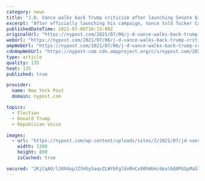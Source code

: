 ```yaml
---
category: news
title: "J.D. Vance walks back Trump criticism after launching Senate bid"
excerpt: "After officially launching his campaign, Vance told Tucker Carlson that he did not fit into the establishment or Trumpian wings of the GOP."
publishedDateTime: 2021-07-06T16:15:00Z
originalUrl: "https://nypost.com/2021/07/06/j-d-vance-walks-back-trump-criticism-after-launching-senate-bid/"
webUrl: "https://nypost.com/2021/07/06/j-d-vance-walks-back-trump-criticism-after-launching-senate-bid/"
ampWebUrl: "https://nypost.com/2021/07/06/j-d-vance-walks-back-trump-criticism-after-launching-senate-bid/amp/"
cdnAmpWebUrl: "https://nypost-com.cdn.ampproject.org/c/s/nypost.com/2021/07/06/j-d-vance-walks-back-trump-criticism-after-launching-senate-bid/amp/"
type: article
quality: 135
heat: 135
published: true

provider:
  name: New York Post
  domain: nypost.com

topics:
  - Election
  - Donald Trump
  - Republican Voice

images:
  - url: "https://nypost.com/wp-content/uploads/sites/2/2021/07/jd-vance-trump-04.jpg?quality=90&strip=all&w=1200"
    width: 1200
    height: 800
    isCached: true

secured: "2KjCqAO/lJ0X4opJZtH5y5aqvZLWYbFgl8xRnCx98hHbkcdeal6Q0PGSpMaSlJmuyJ647aYeRCI8kKhuX60cRZ6vUAWdc8YgPZ4qQT7I1bbEOvXrimoSMdE0zrWOXbkDvkri3XVrfQ+CzqSsyx0HzjUGd4zVJED6gkKEy1luLgJtg9KIVhduzoDgaXDCQMxunoD1niRimAzWpVsodDc7uUj60OR6JFvG8dRuScieNs6CVZDdLSNPc/iN5CtrOfzSjpR2PySWSzffOb80SxJalNL4Mj7BQD+6wBAk88PIfP84sgTMSFgAPNp8XlwmL+yZVAiprcI4kcrEid0EueBkEdDRnay3i5hwMoSmaDXJLpc=;/xJ2NBTZ3LpH2O5bBqkl2w=="
---
```


